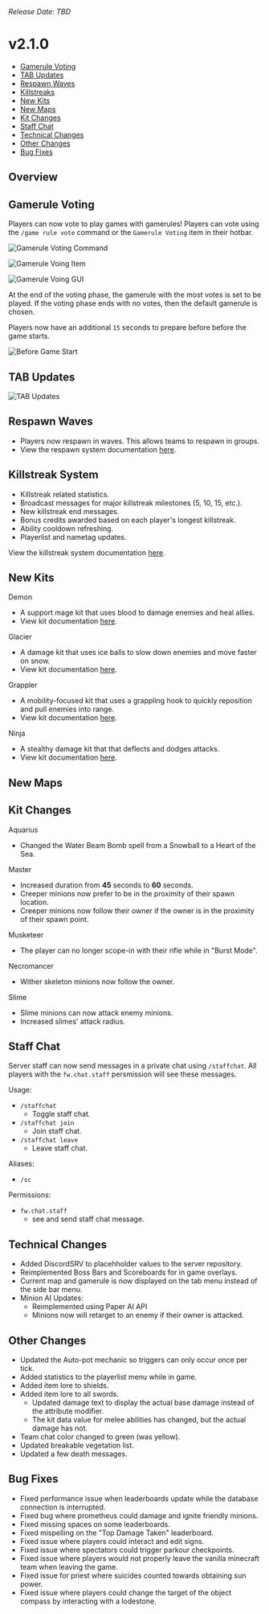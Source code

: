 _Release Date: TBD_

# v2.1.0

- [Gamerule Voting](#gamerule-voting)
- [TAB Updates](#tab-updates)
- [Respawn Waves](#respawn-waves)
- [Killstreaks](#killstreaks)
- [New Kits](#new-kits)
- [New Maps](#new-maps)
- [Kit Changes](#kit-changes)
- [Staff Chat](#staff-chat)
- [Technical Changes](#technical-changes)
- [Other Changes](#other-changes)
- [Bug Fixes](#bug-fixes)

## Overview

## Gamerule Voting

Players can now vote to play games with gamerules! Players can vote using the `/game rule vote` command or the `Gamerule Voting` item in their hotbar.

![Gamerule Voting Command](../assets/changelogs/v2.1.0/Gamerule%20Voting%20Command.png "Gamerule Voting Command")

![Gamerule Voing Item](../assets/changelogs/v2.1.0/Gamerule%20Voing%20Item.png "Gamerule Voing Item")

![Gamerule Voing GUI](../assets/changelogs/v2.1.0/Gamerule%20Voing%20GUI.png "Gamerule Voing GUI")

At the end of the voting phase, the gamerule with the most votes is set to be played. If the voting phase ends with no votes, then the default gamerule is chosen.

Players now have an additional `15` seconds to prepare before before the game starts.

![Before Game Start](../assets/changelogs/v2.1.0/Before%20Game%20Start.png "Before Game Start")

## TAB Updates

![TAB Updates](../assets/changelogs/v2.1.0/Tab%20Updates.png "TAB Updates")

## Respawn Waves

- Players now respawn in waves. This allows teams to respawn in groups.
- View the respawn system documentation [here](/technical_documentation/RespawnSystem).

## Killstreak System

- Killstreak related statistics.
- Broadcast messages for major killstreak milestones (5, 10, 15, etc.).
- New killstreak end messages.
- Bonus credits awarded based on each player's longest killstreak.
- Ability cooldown refreshing.
- Playerlist and nametag updates.

View the killstreak system documentation [here](/features/Killstreaks).

## New Kits

Demon

- A support mage kit that uses blood to damage enemies and heal allies.
- View kit documentation [here](/kits/Demon).

Glacier

- A damage kit that uses ice balls to slow down enemies and move faster on snow.
- View kit documentation [here](/kits/Glacier).

Grappler

- A mobility-focused kit that uses a grappling hook to quickly reposition and pull enemies into range.
- View kit documentation [here](/kits/Grappler).

Ninja

- A stealthy damage kit that that deflects and dodges attacks.
- View kit documentation [here](/kits/Ninja).

## New Maps

## Kit Changes

Aquarius

- Changed the Water Beam Bomb spell from a Snowball to a Heart of the Sea.

Master

- Increased duration from **45** seconds to **60** seconds.
- Creeper minions now prefer to be in the proximity of their spawn location.
- Creeper minions now follow their owner if the owner is in the proximity of their spawn point.

Musketeer

- The player can no longer scope-in with their rifle while in "Burst Mode".

Necromancer

- Wither skeleton minions now follow the owner.

Slime

- Slime minions can now attack enemy minions.
- Increased slimes' attack radius.

## Staff Chat

Server staff can now send messages in a private chat using `/staffchat`. All players with the `fw.chat.staff` persmission will see these messages.

Usage:

- `/staffchat`
  - Toggle staff chat.
- `/staffchat join`
  - Join staff chat.
- `/staffchat leave`
  - Leave staff chat.

Aliases:

- `/sc`

Permissions:

- `fw.chat.staff`
  - see and send staff chat message.

## Technical Changes

- Added DiscordSRV to placehholder values to the server repository.
- Reimplemented Boss Bars and Scoreboards for in game overlays.
- Current map and gamerule is now displayed on the tab menu instead of the side bar menu.
- Minion AI Updates:
  - Reimplemented using Paper AI API
  - Minions now will retarget to an enemy if their owner is attacked.

## Other Changes

- Updated the Auto-pot mechanic so triggers can only occur once per tick.
- Added statistics to the playerlist menu while in game.
- Added item lore to shields.
- Added item lore to all swords.
  - Updated damage text to display the actual base damage instead of the attribute modifier.
  - The kit data value for melee abilities has changed, but the actual damage has not.
- Team chat color changed to green (was yellow).
- Updated breakable vegetation list.
- Updated a few death messages.

## Bug Fixes

- Fixed performance issue when leaderboards update while the database connection is interrupted.
- Fixed bug where prometheus could damage and ignite friendly minions.
- Fixed missing spaces on some leaderboards.
- Fixed mispelling on the "Top Damage Taken" leaderboard.
- Fixed issue where players could interact and edit signs.
- Fixed issue where spectators could trigger parkour checkpoints.
- Fixed issue where players would not properly leave the vanilla minecraft team when leaving the game.
- Fixed issue for priest where suicides counted towards obtaining sun power.
- Fixed issue where players could change the target of the object compass by interacting with a lodestone.
